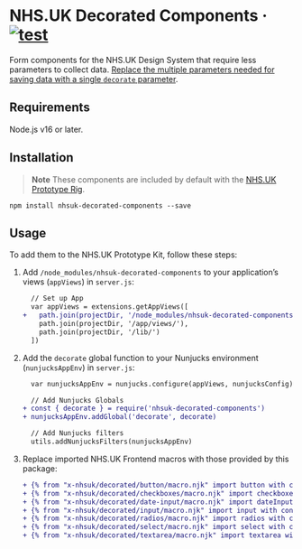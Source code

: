 # NHS.UK Decorated Components · [![test](https://github.com/x-govuk/nhsuk-decorated-components/actions/workflows/test.yml/badge.svg)](https://github.com/x-govuk/nhsuk-decorated-components/actions/workflows/test.yml)

Form components for the NHS.UK Design System that require less parameters to collect data. [Replace the multiple parameters needed for saving data with a single `decorate` parameter](https://x-govuk.github.io/nhsuk-prototype-rig/using-data/form-components/).

## Requirements

Node.js v16 or later.

## Installation

> **Note** These components are included by default with the [NHS.UK Prototype Rig](https://x-govuk.github.io/nhsuk-prototype-rig/).

```shell
npm install nhsuk-decorated-components --save
```

## Usage

To add them to the NHS.UK Prototype Kit, follow these steps:

1. Add `/node_modules/nhsuk-decorated-components` to your application’s views (`appViews`) in `server.js`:

    ```diff
      // Set up App
      var appViews = extensions.getAppViews([
    +   path.join(projectDir, '/node_modules/nhsuk-decorated-components'),
        path.join(projectDir, '/app/views/'),
        path.join(projectDir, '/lib/')
      ])
    ```

2. Add the `decorate` global function to your Nunjucks environment (`nunjucksAppEnv`) in `server.js`:

    ```diff
      var nunjucksAppEnv = nunjucks.configure(appViews, nunjucksConfig)

      // Add Nunjucks Globals
    + const { decorate } = require('nhsuk-decorated-components')
    + nunjucksAppEnv.addGlobal('decorate', decorate)

      // Add Nunjucks filters
      utils.addNunjucksFilters(nunjucksAppEnv)
    ```

3. Replace imported NHS.UK Frontend macros with those provided by this package:

    ```diff
    + {% from "x-nhsuk/decorated/button/macro.njk" import button with context %}
    + {% from "x-nhsuk/decorated/checkboxes/macro.njk" import checkboxes with context %}
    + {% from "x-nhsuk/decorated/date-input/macro.njk" import dateInput with context %}
    + {% from "x-nhsuk/decorated/input/macro.njk" import input with context %}
    + {% from "x-nhsuk/decorated/radios/macro.njk" import radios with context %}
    + {% from "x-nhsuk/decorated/select/macro.njk" import select with context %}
    + {% from "x-nhsuk/decorated/textarea/macro.njk" import textarea with context %}
    ```
